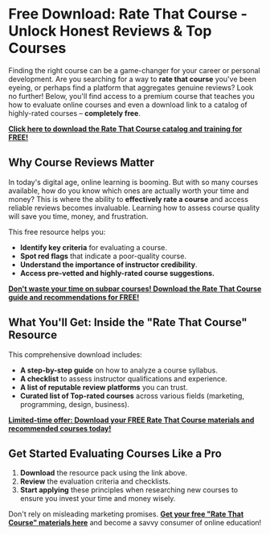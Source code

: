 # Free Download: Rate That Course - Unlock Honest Reviews & Top Courses

Finding the right course can be a game-changer for your career or personal development. Are you searching for a way to **rate that course** you've been eyeing, or perhaps find a platform that aggregates genuine reviews? Look no further! Below, you'll find access to a premium course that teaches you how to evaluate online courses and even a download link to a catalog of highly-rated courses – **completely free**.

[**Click here to download the Rate That Course catalog and training for FREE!**](https://udemywork.com/rate-that-course)

## Why Course Reviews Matter

In today's digital age, online learning is booming. But with so many courses available, how do you know which ones are actually worth your time and money? This is where the ability to **effectively rate a course** and access reliable reviews becomes invaluable. Learning how to assess course quality will save you time, money, and frustration.

This free resource helps you:

*   **Identify key criteria** for evaluating a course.
*   **Spot red flags** that indicate a poor-quality course.
*   **Understand the importance of instructor credibility**.
*   **Access pre-vetted and highly-rated course suggestions.**

[**Don't waste your time on subpar courses! Download the Rate That Course guide and recommendations for FREE!**](https://udemywork.com/rate-that-course)

## What You'll Get: Inside the "Rate That Course" Resource

This comprehensive download includes:

*   **A step-by-step guide** on how to analyze a course syllabus.
*   **A checklist** to assess instructor qualifications and experience.
*   **A list of reputable review platforms** you can trust.
*   **Curated list of Top-rated courses** across various fields (marketing, programming, design, business).

[**Limited-time offer: Download your FREE Rate That Course materials and recommended courses today!**](https://udemywork.com/rate-that-course)

## Get Started Evaluating Courses Like a Pro

1.  **Download** the resource pack using the link above.
2.  **Review** the evaluation criteria and checklists.
3.  **Start applying** these principles when researching new courses to ensure you invest your time and money wisely.

Don't rely on misleading marketing promises. **[Get your free "Rate That Course" materials here](https://udemywork.com/rate-that-course)** and become a savvy consumer of online education!
